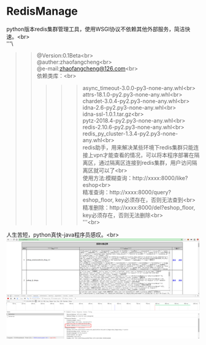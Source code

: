 # RedisManage
python版本redis集群管理工具，使用WSGI协议不依赖其他外部服务，简洁快速。\<br>  
'''\  
>>@Version:0.1Beta\<br>  
>>@auther:zhaofangcheng\<br>  
>>@e-mail:zhaofangcheng@126.com\<br>  
>>依赖类库：\<br>  
>>>>>async_timeout-3.0.0-py3-none-any.whl\<br>  
>>>>>attrs-18.1.0-py2.py3-none-any.whl\<br>  
>>>>>chardet-3.0.4-py2.py3-none-any.whl\<br>  
>>>>>idna-2.6-py2.py3-none-any.whl\<br>  
>>>>>idna-ssl-1.0.1.tar.gz\<br>  
>>>>>pytz-2018.4-py2.py3-none-any.whl\<br>  
>>>>>redis-2.10.6-py2.py3-none-any.whl\<br>  
>>>>>redis_py_cluster-1.3.4-py2.py3-none-any.whl\<br>  
redis助手，用来解决某些环境下redis集群只能连接上vpn才能查看的情况，可以将本程序部署在隔离区，通过隔离区连接到redis集群，用户访问隔离区就可以了\<br>  
使用方法:模糊查询：http://xxxx:8000/like?eshop\<br>  
         精准查询：http://xxxx:8000/query?eshop_floor, key必须存在，否则无法查到\<br>  
         精准删除：http://xxxx:8000/del?eshop_floor, key必须存在，否则无法删除\<br>  
'''\<br>  

人生苦短，python真快-java程序员感叹。\<br>  
![Alt text](https://github.com/zhaofangcheng/RedisManage/blob/master/redisManage.png)
